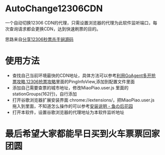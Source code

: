 # AutoChange12306CDN

一个自动切换12306 CDN的代理，只需设置浏览器的代理为此软件监听端口，每次查询请求都会更换CDN，达到快速刷票的目的。

思路来自[分享12306秒票杀手锏源码](http://www.cnblogs.com/guozili/p/3512490.html)

# 使用方法

* 查找自己当前环境最快的CDN地址，具体方法可以参考[利用GoAgent多开抢票攻略,12306抢票攻略](http://matychen.iteye.com/blog/1988528)里面的PingInfoView,添加到配置文件里面
* 添加自己需要查票的城市地址，修改MiaoPiao.user.js 里面的stationGroups(162行)，自行添加
* 打开谷歌浏览器扩展安装界面 chrome://extensions/，把MiaoPiao.user.js 拖入到里面，不知道怎么操作的可以参考[安装说明 - 鱼の后花园](http://www.fishlee.net/soft/44/how_to_install.html)
* 打开本软件，设置谷歌浏览器的代理地址为本软件监听地址

# 最后希望大家都能早日买到火车票票回家团圆
